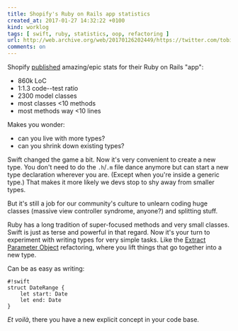 ```yaml
---
title: Shopify's Ruby on Rails app statistics
created_at: 2017-01-27 14:32:22 +0100
kind: worklog
tags: [ swift, ruby, statistics, oop, refactoring ]
url: http://web.archive.org/web/20170126202449/https://twitter.com/tobi/status/819246328211443713
comments: on
---
```



Shopify [published](http://web.archive.org/web/20170126202449/https://twitter.com/tobi/status/819246328211443713) amazing/epic stats for their Ruby on Rails "app":

* 860k LoC
* 1:1.3 code--test ratio
* 2300 model classes
* most classes <10 methods
* most methods way <10 lines

Makes you wonder:

* can you live with more types?
* can you shrink down existing types?

Swift changed the game a bit. Now it's very convenient to create a new type. You don't need to do the `.h`/`.m` file dance anymore but can start a new type declaration wherever you are. (Except when you're inside a generic type.) That makes it more likely we devs stop to shy away from smaller types.

But it's still a job for our community's culture to unlearn coding huge classes (massive view controller syndrome, anyone?) and splitting stuff.

Ruby has a long tradition of super-focused methods and very small classes. Swift is just as terse and powerful in that regard. Now it's your turn to experiment with writing types for very simple tasks. Like the [Extract Parameter Object](https://refactoring.com/catalog/introduceParameterObject.html) refactoring, where you lift things that go together into a new type.

Can be as easy as writing:

    #!swift 
    struct DateRange {
        let start: Date
        let end: Date
    }

_Et voilà_, there you have a new explicit concept in your code base.
